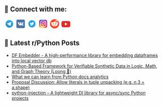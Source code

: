 ## 🔎 Connect with me:
[<img src="https://github.com/bullbesh/bullbesh/blob/main/images/Telegram.png" width="32" height="32" />](https://t.me/bullbesh)
[<img src="https://github.com/bullbesh/bullbesh/blob/main/images/VK.png" width="32" height="32" />](https://vk.com/bullbesh)
[<img src="https://github.com/bullbesh/bullbesh/blob/main/images/Twitter.png" width="32" height="32" />](https://twitter.com/bullbesh1)
[<img src="https://github.com/bullbesh/bullbesh/blob/main/images/Instagram.png" width="32" height="32" />](https://www.instagram.com/bullbesh)
[<img src="https://github.com/bullbesh/bullbesh/blob/main/images/Reddit.png" width="32" height="32" />](https://www.reddit.com/user/bullbesh)
[<img src="https://github.com/bullbesh/bullbesh/blob/main/images/YouTube.png" width="32" height="32" />](https://www.youtube.com/channel/UCtfjRs6uzgq5mfm8S06WTcg)

## 📕 Latest r/Python Posts
<!-- BLOG-POST-LIST:START -->
- [DF Embedder - A high-performance library for embedding dataframes into local vector db](https://www.reddit.com/r/Python/comments/1k0mpke/df_embedder_a_highperformance_library_for/)
- [Python-Based Framework for Verifiable Synthetic Data in Logic, Math, and Graph Theory &lpar;Loong 🐉&rpar;](https://www.reddit.com/r/Python/comments/1k0in78/pythonbased_framework_for_verifiable_synthetic/)
- [What we can learn from Python docs analytics](https://www.reddit.com/r/Python/comments/1k0icer/what_we_can_learn_from_python_docs_analytics/)
- [Proposal Discussion: Allow literals in tuple unpacking &lpar;e.g. n,3 = a.shape&rpar;](https://www.reddit.com/r/Python/comments/1k0ib53/proposal_discussion_allow_literals_in_tuple/)
- [python-injection – A lightweight DI library for async/sync Python projects](https://www.reddit.com/r/Python/comments/1k0gy9r/pythoninjection_a_lightweight_di_library_for/)
<!-- BLOG-POST-LIST:END -->
